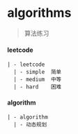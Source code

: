 # algorithms
> 算法练习

#### leetcode
```
| - leetcode
  | - simple  简单
  | - medium  中等
  | - hard    困难
```
#### algorithm
```
| - algorithm
  | - 动态规划
```